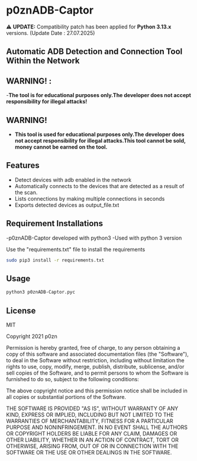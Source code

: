 # p0znADB-Captor
⚠️ **UPDATE:** Compatibility patch has been applied for **Python 3.13.x** versions. (Update Date : 27.07.2025)

## Automatic ADB Detection and Connection Tool Within the Network
## WARNING! :
-**The tool is for educational purposes only.The developer does not accept responsibility for illegal attacks!**

## WARNING!

- **This tool is used for educational purposes only.The developer does not accept responsibility for illegal attacks.This tool cannot be sold, money cannot be earned on the tool.**

## Features

- Detect devices with adb enabled in the network
- Automatically connects to the devices that are detected as a result of the scan.
- Lists connections by making multiple connections in seconds
- Exports detected devices as output_file.txt

## Requirement Installations

-p0znADB-Captor developed with python3 
-Used with python 3 version

Use the "requirements.txt" file to install the requirements

```sh
sudo pip3 install -r requirements.txt
```

## Usage

```sh
python3 p0znADB-Captor.pyc  
```


## License

MIT

Copyright 2021 p0zn

Permission is hereby granted, free of charge, to any person obtaining a copy of this software and associated documentation files (the "Software"), to deal in the Software without restriction, including without limitation the rights to use, copy, modify, merge, publish, distribute, sublicense, and/or sell copies of the Software, and to permit persons to whom the Software is furnished to do so, subject to the following conditions:

The above copyright notice and this permission notice shall be included in all copies or substantial portions of the Software.

THE SOFTWARE IS PROVIDED "AS IS", WITHOUT WARRANTY OF ANY KIND, EXPRESS OR IMPLIED, INCLUDING BUT NOT LIMITED TO THE WARRANTIES OF MERCHANTABILITY, FITNESS FOR A PARTICULAR PURPOSE AND NONINFRINGEMENT. IN NO EVENT SHALL THE AUTHORS OR COPYRIGHT HOLDERS BE LIABLE FOR ANY CLAIM, DAMAGES OR OTHER LIABILITY, WHETHER IN AN ACTION OF CONTRACT, TORT OR OTHERWISE, ARISING FROM, OUT OF OR IN CONNECTION WITH THE SOFTWARE OR THE USE OR OTHER DEALINGS IN THE SOFTWARE.


